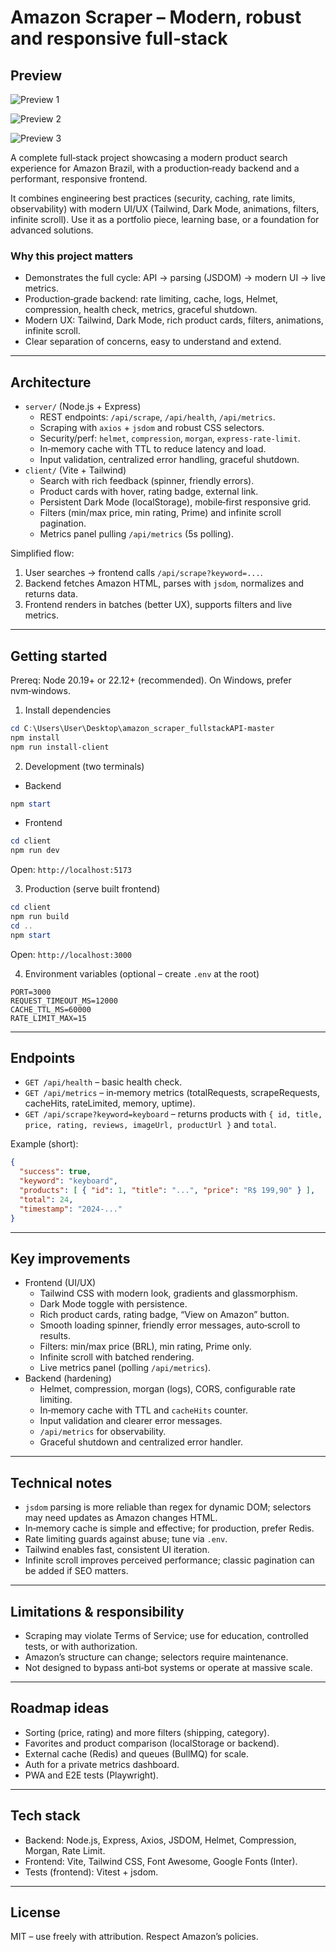 # Amazon Scraper – Modern, robust and responsive full‑stack

## Preview

![Preview 1](https://i.imgur.com/y5aWKLi.png)

![Preview 2](https://i.imgur.com/OXFpdoq.png)

![Preview 3](https://i.imgur.com/ordYqb9.png)

A complete full‑stack project showcasing a modern product search experience for Amazon Brazil, with a production‑ready backend and a performant, responsive frontend.

It combines engineering best practices (security, caching, rate limits, observability) with modern UI/UX (Tailwind, Dark Mode, animations, filters, infinite scroll). Use it as a portfolio piece, learning base, or a foundation for advanced solutions.

### Why this project matters
- Demonstrates the full cycle: API → parsing (JSDOM) → modern UI → live metrics.
- Production‑grade backend: rate limiting, cache, logs, Helmet, compression, health check, metrics, graceful shutdown.
- Modern UX: Tailwind, Dark Mode, rich product cards, filters, animations, infinite scroll.
- Clear separation of concerns, easy to understand and extend.

---

## Architecture
- `server/` (Node.js + Express)
  - REST endpoints: `/api/scrape`, `/api/health`, `/api/metrics`.
  - Scraping with `axios` + `jsdom` and robust CSS selectors.
  - Security/perf: `helmet`, `compression`, `morgan`, `express-rate-limit`.
  - In‑memory cache with TTL to reduce latency and load.
  - Input validation, centralized error handling, graceful shutdown.
- `client/` (Vite + Tailwind)
  - Search with rich feedback (spinner, friendly errors).
  - Product cards with hover, rating badge, external link.
  - Persistent Dark Mode (localStorage), mobile‑first responsive grid.
  - Filters (min/max price, min rating, Prime) and infinite scroll pagination.
  - Metrics panel pulling `/api/metrics` (5s polling).

Simplified flow:
1) User searches → frontend calls `/api/scrape?keyword=...`.
2) Backend fetches Amazon HTML, parses with `jsdom`, normalizes and returns data.
3) Frontend renders in batches (better UX), supports filters and live metrics.

---

## Getting started
Prereq: Node 20.19+ or 22.12+ (recommended). On Windows, prefer nvm‑windows.

1) Install dependencies
```powershell
cd C:\Users\User\Desktop\amazon_scraper_fullstackAPI-master
npm install
npm run install-client
```

2) Development (two terminals)
- Backend
```powershell
npm start
```
- Frontend
```powershell
cd client
npm run dev
```
Open: `http://localhost:5173`

3) Production (serve built frontend)
```powershell
cd client
npm run build
cd ..
npm start
```
Open: `http://localhost:3000`

4) Environment variables (optional – create `.env` at the root)
```
PORT=3000
REQUEST_TIMEOUT_MS=12000
CACHE_TTL_MS=60000
RATE_LIMIT_MAX=15
```

---

## Endpoints
- `GET /api/health` – basic health check.
- `GET /api/metrics` – in‑memory metrics (totalRequests, scrapeRequests, cacheHits, rateLimited, memory, uptime).
- `GET /api/scrape?keyword=keyboard` – returns products with `{ id, title, price, rating, reviews, imageUrl, productUrl }` and `total`.

Example (short):
```json
{
  "success": true,
  "keyword": "keyboard",
  "products": [ { "id": 1, "title": "...", "price": "R$ 199,90" } ],
  "total": 24,
  "timestamp": "2024-..."
}
```

---

## Key improvements
- Frontend (UI/UX)
  - Tailwind CSS with modern look, gradients and glassmorphism.
  - Dark Mode toggle with persistence.
  - Rich product cards, rating badge, “View on Amazon” button.
  - Smooth loading spinner, friendly error messages, auto‑scroll to results.
  - Filters: min/max price (BRL), min rating, Prime only.
  - Infinite scroll with batched rendering.
  - Live metrics panel (polling `/api/metrics`).
- Backend (hardening)
  - Helmet, compression, morgan (logs), CORS, configurable rate limiting.
  - In‑memory cache with TTL and `cacheHits` counter.
  - Input validation and clearer error messages.
  - `/api/metrics` for observability.
  - Graceful shutdown and centralized error handler.

---

## Technical notes
- `jsdom` parsing is more reliable than regex for dynamic DOM; selectors may need updates as Amazon changes HTML.
- In‑memory cache is simple and effective; for production, prefer Redis.
- Rate limiting guards against abuse; tune via `.env`.
- Tailwind enables fast, consistent UI iteration.
- Infinite scroll improves perceived performance; classic pagination can be added if SEO matters.

---

## Limitations & responsibility
- Scraping may violate Terms of Service; use for education, controlled tests, or with authorization.
- Amazon’s structure can change; selectors require maintenance.
- Not designed to bypass anti‑bot systems or operate at massive scale.

---

## Roadmap ideas
- Sorting (price, rating) and more filters (shipping, category).
- Favorites and product comparison (localStorage or backend).
- External cache (Redis) and queues (BullMQ) for scale.
- Auth for a private metrics dashboard.
- PWA and E2E tests (Playwright).

---

## Tech stack
- Backend: Node.js, Express, Axios, JSDOM, Helmet, Compression, Morgan, Rate Limit.
- Frontend: Vite, Tailwind CSS, Font Awesome, Google Fonts (Inter).
- Tests (frontend): Vitest + jsdom.

---

## License
MIT – use freely with attribution. Respect Amazon’s policies.
